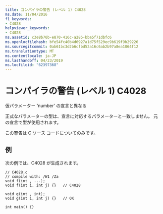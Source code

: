 ```yaml
---
title: コンパイラの警告 (レベル 1) C4028
ms.date: 11/04/2016
f1_keywords:
- C4028
helpviewer_keywords:
- C4028
ms.assetid: c3e8b70b-e870-416c-a285-bba5f71dbfc6
ms.openlocfilehash: bfe54fc40b4d6927a1d75f529ec9b619f9b29226
ms.sourcegitcommit: 0ab61bc3d2b6cfbd52a16c6ab2b97a8ea1864f12
ms.translationtype: MT
ms.contentlocale: ja-JP
ms.lasthandoff: 04/23/2019
ms.locfileid: "62397368"
---
```

# <a name="compiler-warning-level-1-c4028"></a>コンパイラの警告 (レベル 1) C4028

仮パラメーター 'number' の宣言と異なる

正式なパラメーターの型は、宣言に対応するパラメーターと一致しません。 元の宣言で型が使用されます。

この警告は C ソース コードについてのみです。

## <a name="example"></a>例

次の例では、C4028 が生成されます。

```
// C4028.c
// compile with: /W1 /Za
void f(int , ...);
void f(int i, int j) {}   // C4028

void g(int , int);
void g(int i, int j) {}   // OK

int main() {}
```